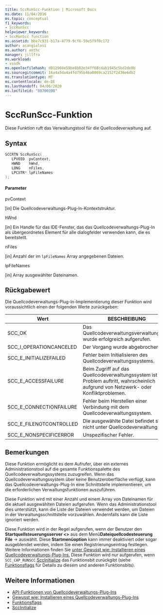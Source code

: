 ```yaml
---
title: SccRunScc-Funktion | Microsoft Docs
ms.date: 11/04/2016
ms.topic: conceptual
f1_keywords:
- SccRunScc
helpviewer_keywords:
- SccRunScc function
ms.assetid: bbe7c931-b17a-4779-9cf6-59e5f9f0c172
author: acangialosi
ms.author: anthc
manager: jillfra
ms.workload:
- vssdk
ms.openlocfilehash: d012908e59be8b82e34ff68cdab1945c5bd2de8b
ms.sourcegitcommit: 16a4a5da4a4fd795b46a0869ca2152f2d36e6db2
ms.translationtype: MT
ms.contentlocale: de-DE
ms.lasthandoff: 04/06/2020
ms.locfileid: "80700398"
---
```

# <a name="sccrunscc-function"></a>SccRunScc-Funktion
Diese Funktion ruft das Verwaltungstool für die Quellcodeverwaltung auf.

## <a name="syntax"></a>Syntax

```cpp
SCCRTN SccRunScc(
   LPVOID  pvContext,
   HWND    hWnd,
   LONG    nFiles,
   LPCSTR* lpFileNames
);
```

#### <a name="parameters"></a>Parameter
 pvContext

[in] Die Quellcodeverwaltungs-Plug-In-Kontextstruktur.

 hWnd

[in] Ein Handle für das IDE-Fenster, das das Quellcodeverwaltungs-Plug-In als übergeordnetes Element für alle dialogfelder verwenden kann, die es bereitstellt.

 nFiles

[in] Anzahl der im `lpFileNames` Array angegebenen Dateien.

 lpFileNames

[in] Array ausgewählter Dateinamen.

## <a name="return-value"></a>Rückgabewert
 Die Quellcodeverwaltungs-Plug-In-Implementierung dieser Funktion wird voraussichtlich einen der folgenden Werte zurückgeben:

|Wert|BESCHREIBUNG|
|-----------|-----------------|
|SCC_OK|Das Quellcodeverwaltungsverwaltungstool wurde erfolgreich aufgerufen.|
|SCC_I_OPERATIONCANCELED|Der Vorgang wurde abgebrochen.|
|SCC_E_INITIALIZEFAILED|Fehler beim Initialisieren des Quellcodeverwaltungssystems.|
|SCC_E_ACCESSFAILURE|Beim Zugriff auf das Quellcodeverwaltungssystem ist ein Problem auftritt, wahrscheinlich aufgrund von Netzwerk- oder Konfliktproblemen.|
|SCC_E_CONNECTIONFAILURE|Fehler beim Herstellen einer Verbindung mit dem Quellcodeverwaltungssystem.|
|SCC_E_FILENOTCONTROLLED|Die ausgewählte Datei befindet sich nicht unter Quellcodeverwaltung.|
|SCC_E_NONSPECIFICERROR|Unspezifischer Fehler.|

## <a name="remarks"></a>Bemerkungen
 Diese Funktion ermöglicht es dem Aufrufer, über ein externes Administrationstool auf die gesamte Funktionspalette des Quellcodeverwaltungssystems zuzugreifen. Wenn das Quellcodeverwaltungssystem über keine Benutzeroberfläche verfügt, kann das Quellcodeverwaltungs-Plug-In eine Schnittstelle implementieren, um die erforderlichen Verwaltungsfunktionen auszuführen.

 Diese Funktion wird mit einer Anzahl und einem Array von Dateinamen für die aktuell ausgewählten Dateien aufgerufen. Wenn das Administrationstool dies unterstützt, kann die Liste der Dateien verwendet werden, um Dateien in der Verwaltungsschnittstelle vorzuwählen. Andernfalls kann die Liste ignoriert werden.

 Diese Funktion wird in der Regel aufgerufen, wenn der Benutzer den **Startquellsteuerungsserver \<>** aus dem Menü**Dateiquellcodesteuerung** **File** -> auswählt. Diese **Startmenüoption** kann immer deaktiviert oder sogar ausgeblendet werden, indem Sie einen Registrierungseintrag festlegen. Weitere Informationen finden Sie [unter Gewusst wie: Installieren eines Quellcodeverwaltungs-Plug-Ins.](../extensibility/internals/how-to-install-a-source-control-plug-in.md) Diese Funktion wird nur aufgerufen, wenn `SCC_CAP_RUNSCC` [SccInitialize](../extensibility/sccinitialize-function.md) das Funktionsbit zurückgibt (siehe [Funktionsflags](../extensibility/capability-flags.md) für Details zu diesem und anderen Funktionsbits).

## <a name="see-also"></a>Weitere Informationen
- [API-Funktionen von Quellcodeverwaltungs-Plug-Ins](../extensibility/source-control-plug-in-api-functions.md)
- [Gewusst wie: Installieren eines Quellcodeverwaltungs-Plug-Ins](../extensibility/internals/how-to-install-a-source-control-plug-in.md)
- [Funktionsflags](../extensibility/capability-flags.md)
- [SccInitialize](../extensibility/sccinitialize-function.md)

